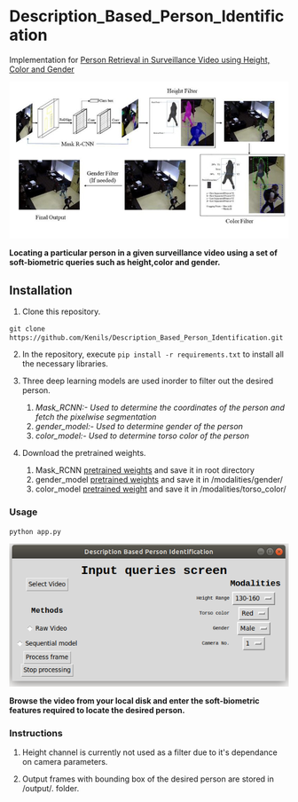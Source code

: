 # Description_Based_Person_Identification

Implementation for [Person Retrieval in Surveillance Video using Height, Color and Gender](https://arxiv.org/abs/1810.05080)

![Alt Text](https://github.com/Kenils/Description_Based_Person_Identification/blob/master/readme_images/Person_Retrieval.jpeg)

**Locating a particular  person in a given surveillance video using a set of soft-biometric queries such as height,color and gender.**

## Installation

1) Clone this repository.
```
git clone https://github.com/Kenils/Description_Based_Person_Identification.git
```

2) In the repository, execute `pip install -r requirements.txt` to install all the necessary libraries.
	
3) Three deep learning models are used inorder to filter out the desired person.
	1) *Mask_RCNN:- Used to determine the coordinates of the person and fetch the pixelwise segmentation*
	2) *gender_model:- Used to determine gender of the person*
	3) *color_model:- Used to determine torso color of the person*

4) Download the pretrained weights.
	1) Mask_RCNN [pretrained weights](https://drive.google.com/open?id=1g8hvgQ199VmevOuoTJtaR9yo0CPheqxt) and save it in root directory
	2) gender_model [pretrained weights](https://drive.google.com/open?id=1ZB67dCOY_mSGBFtDL6EteKb_uOTodN9J) and save it in /modalities/gender/ 
	3) color_model [pretrained weight](https://drive.google.com/open?id=13EpN25wSwI5gcoEs8wgJ8OmFx4Y6-YfW) and save it in /modalities/torso_color/ 

### Usage
```
python app.py
```

![Alt Text](https://github.com/Kenils/Description_Based_Person_Identification/blob/master/readme_images/queries_screen.png)

**Browse the video from your local disk and enter the soft-biometric features required to locate the desired person.**

### Instructions

1) Height channel is currently not used as a filter due to it's dependance on camera parameters.

2) Output frames with bounding box of the desired person are stored in /output/. folder.

